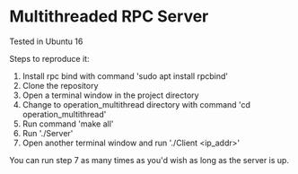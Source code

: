 # Multithreaded RPC Server
Tested in Ubuntu 16

Steps to reproduce it:

1) Install rpc bind with command 'sudo apt install rpcbind'
2) Clone the repository
3) Open a terminal window in the project directory
4) Change to operation_multithread directory with command 'cd operation_multithread'
5) Run command 'make all'
6) Run './Server'
7) Open another terminal window and run './Client <ip_addr>'

You can run step 7 as many times as you'd wish as long as the server is up.
